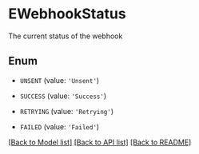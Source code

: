 # EWebhookStatus

The current status of the webhook

## Enum

* `UNSENT` (value: `'Unsent'`)

* `SUCCESS` (value: `'Success'`)

* `RETRYING` (value: `'Retrying'`)

* `FAILED` (value: `'Failed'`)

[[Back to Model list]](../README.md#documentation-for-models) [[Back to API list]](../README.md#documentation-for-api-endpoints) [[Back to README]](../README.md)


